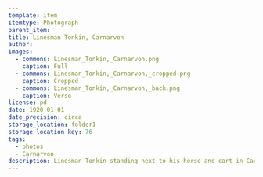 ```yaml
---
template: item
itemtype: Photograph
parent_item: 
title: Linesman Tonkin, Carnarvon
author: 
images:
  - commons: Linesman_Tonkin,_Carnarvon.png
    caption: Full
  - commons: Linesman_Tonkin,_Carnarvon,_cropped.png
    caption: Cropped
  - commons: Linesman_Tonkin,_Carnarvon,_back.png
    caption: Verso
license: pd
date: 1920-01-01
date_precision: circa
storage_location: folder1
storage_location_key: 76
tags:
  - photos
  - Carnarvon
description: Linesman Tonkin standing next to his horse and cart in Carnarvon, Western Australia.
---
```

